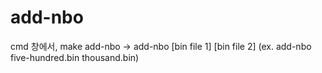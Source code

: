 # add-nbo

cmd 창에서,
make add-nbo -> add-nbo [bin file 1] [bin file 2] (ex. add-nbo five-hundred.bin thousand.bin)
